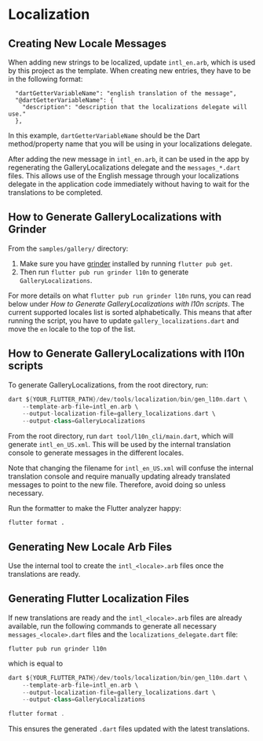 # Localization

## Creating New Locale Messages

When adding new strings to be localized, update `intl_en.arb`, which
is used by this project as the template. When creating new entries, they
have to be in the following format:

```arb
  "dartGetterVariableName": "english translation of the message",
  "@dartGetterVariableName": {
    "description": "description that the localizations delegate will use."
  },
```

In this example, `dartGetterVariableName` should be the Dart method/property
name that you will be using in your localizations delegate.

After adding the new message in `intl_en.arb`, it can be used in the app by
regenerating the GalleryLocalizations delegate and the `messages_*.dart` files.
This allows use of the English message through your localizations delegate in
the application code immediately without having to wait for the translations
to be completed.

## How to Generate GalleryLocalizations with Grinder

From the `samples/gallery/` directory:
1. Make sure you have [grinder](https://pub.dev/packages/grinder) installed by
running `flutter pub get`.
2. Then run `flutter pub run grinder l10n` to generate `GalleryLocalizations`.

For more details on what `flutter pub run grinder l10n` runs, you can read below
under *How to Generate GalleryLocalizations with l10n scripts*. The current
supported locales list is sorted alphabetically. This means that after running
the script, you have to update `gallery_localizations.dart` and move the `en`
locale to the top of the list.

## How to Generate GalleryLocalizations with l10n scripts
To generate GalleryLocalizations, from the root directory, run:

```dart
dart ${YOUR_FLUTTER_PATH}/dev/tools/localization/bin/gen_l10n.dart \
    --template-arb-file=intl_en.arb \
    --output-localization-file=gallery_localizations.dart \
    --output-class=GalleryLocalizations
```

From the root directory, run `dart tool/l10n_cli/main.dart`, which
will generate `intl_en_US.xml`. This will be used by the internal translation
console to generate messages in the different locales.

Note that changing the filename for `intl_en_US.xml` will confuse the internal
translation console and require manually updating already
translated messages to point to the new file. Therefore, avoid doing so
unless necessary.

Run the formatter to make the Flutter analyzer happy:
```
flutter format .
```

## Generating New Locale Arb Files

Use the internal tool to create the `intl_<locale>.arb` files once the
translations are ready.

## Generating Flutter Localization Files

If new translations are ready and the `intl_<locale>.arb` files are already
available, run the following commands to generate all necessary
`messages_<locale>.dart` files and the `localizations_delegate.dart` file:

```
flutter pub run grinder l10n
```

which is equal to

```dart
dart ${YOUR_FLUTTER_PATH}/dev/tools/localization/bin/gen_l10n.dart \
    --template-arb-file=intl_en.arb \
    --output-localization-file=gallery_localizations.dart \
    --output-class=GalleryLocalizations

flutter format .
```

This ensures the generated `.dart` files updated with the latest translations.
